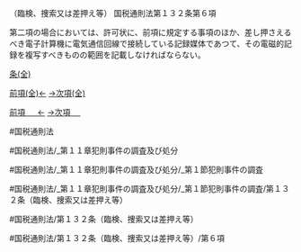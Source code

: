 （臨検、捜索又は差押え等）
国税通則法第１３２条第６項

第二項の場合においては、許可状に、前項に規定する事項のほか、差し押さえるべき電子計算機に電気通信回線で接続している記録媒体であつて、その電磁的記録を複写すべきものの範囲を記載しなければならない。

[条(全)](国税通則法＿＿＿＿＿第１３２条_.md)

[前項(全)←](国税通則法＿＿＿＿＿第１３２条第５項_.md)    [→次項(全)](国税通則法＿＿＿＿＿第１３２条第７項_.md)

[前項 　 ←](国税通則法＿＿＿＿＿第１３２条第５項.md)    [→次項 　 ](国税通則法＿＿＿＿＿第１３２条第７項.md)



#国税通則法

#国税通則法/_第１１章犯則事件の調査及び処分

#国税通則法/_第１１章犯則事件の調査及び処分/_第１節犯則事件の調査

#国税通則法/_第１１章犯則事件の調査及び処分/_第１節犯則事件の調査/第１３２条（臨検、捜索又は差押え等）

#国税通則法/第１３２条（臨検、捜索又は差押え等）

#国税通則法/第１３２条（臨検、捜索又は差押え等）/第６項

